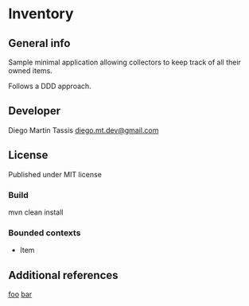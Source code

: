 # Inventory

## General info
Sample minimal application allowing collectors to keep track of all their owned items.

Follows a DDD approach.

## Developer
Diego Martin Tassis
diego.mt.dev@gmail.com

## License
Published under MIT license

### Build
mvn clean install

### Bounded contexts
* Item

## Additional references

[foo](https://foo)
[bar](https://bar)
